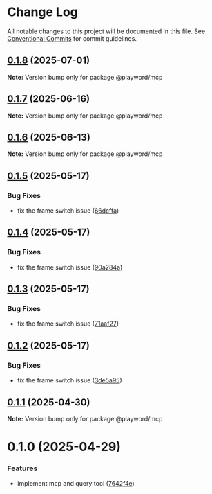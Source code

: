 # Change Log

All notable changes to this project will be documented in this file.
See [Conventional Commits](https://conventionalcommits.org) for commit guidelines.

## [0.1.8](https://github.com/Foreverskyin0216/playword/compare/@playword/mcp@0.1.7...@playword/mcp@0.1.8) (2025-07-01)

**Note:** Version bump only for package @playword/mcp





## [0.1.7](https://github.com/Foreverskyin0216/playword/compare/@playword/mcp@0.1.6...@playword/mcp@0.1.7) (2025-06-16)

**Note:** Version bump only for package @playword/mcp





## [0.1.6](https://github.com/Foreverskyin0216/playword/compare/@playword/mcp@0.1.5...@playword/mcp@0.1.6) (2025-06-13)

**Note:** Version bump only for package @playword/mcp





## [0.1.5](https://github.com/Foreverskyin0216/playword/compare/@playword/mcp@0.1.1...@playword/mcp@0.1.5) (2025-05-17)


### Bug Fixes

* fix the frame switch issue ([66dcffa](https://github.com/Foreverskyin0216/playword/commit/66dcffa8011eaa6edc0705a680bf4660206bc378))





## [0.1.4](https://github.com/Foreverskyin0216/playword/compare/@playword/mcp@0.1.1...@playword/mcp@0.1.4) (2025-05-17)


### Bug Fixes

* fix the frame switch issue ([90a284a](https://github.com/Foreverskyin0216/playword/commit/90a284a4fa2063fe0e41759247be2a7c6255861d))





## [0.1.3](https://github.com/Foreverskyin0216/playword/compare/@playword/mcp@0.1.1...@playword/mcp@0.1.3) (2025-05-17)


### Bug Fixes

* fix the frame switch issue ([71aaf27](https://github.com/Foreverskyin0216/playword/commit/71aaf277785a0cea0a791d747e352b512a0d570f))





## [0.1.2](https://github.com/Foreverskyin0216/playword/compare/@playword/mcp@0.1.1...@playword/mcp@0.1.2) (2025-05-17)


### Bug Fixes

* fix the frame switch issue ([3de5a95](https://github.com/Foreverskyin0216/playword/commit/3de5a954f5968e25da3d4c672faf296cb9d21c31))





## [0.1.1](https://github.com/Foreverskyin0216/playword/compare/@playword/mcp@0.1.0...@playword/mcp@0.1.1) (2025-04-30)

**Note:** Version bump only for package @playword/mcp





# 0.1.0 (2025-04-29)


### Features

* implement mcp and query tool ([7642f4e](https://github.com/Foreverskyin0216/playword/commit/7642f4e19cead25a851a23aa1128c6e72301d719))
